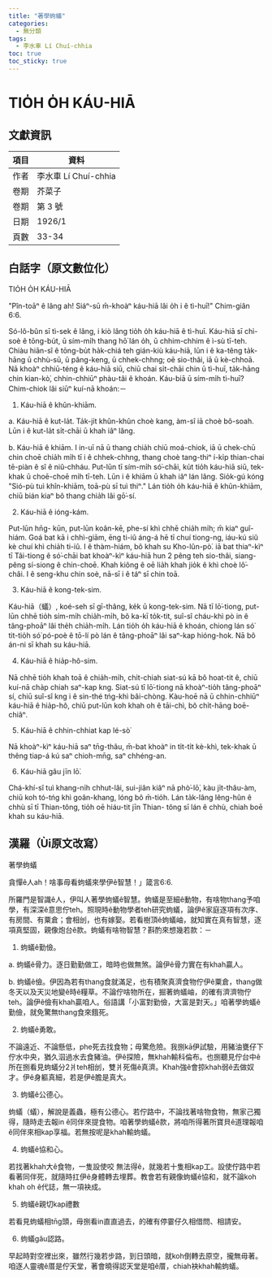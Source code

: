 ```yaml
---
title: "著學蚼蟻"
categories:
  - 無分類
tags:
  - 李水車 Lí Chuí-chhia
toc: true
toc_sticky: true
---
```


# TIO̍H O̍H KÁU-HIĀ

## 文獻資訊

| 項目 | 資料 |
|---|---|
| 作者 | 李水車 Lí Chuí-chhia |
| 卷期 | 芥菜子 |
| 卷期 | 第 3 號 |
| 日期 | 1926/1 |
| 頁數 | 33-34 |

## 白話字（原文數位化）

TIO̍H O̍H KÁU-HIĀ

"Pîn-toāⁿ ê lâng ah! Siáⁿ-sū m̄-khoàⁿ káu-hiā lâi o̍h i ê tì-huī!" Chim-giân 6:6.

Só-lô-bûn sī tì-sek ê lâng, i kiò lâng tio̍h o̍h káu-hiā ê tì-huī. Káu-hiā sī chì-soè ê tōng-bu̍t, ū sím-mi̍h thang hō͘ lán o̍h, ū chhim-chhim ê ì-sù tī-teh. Chiàu hiān-sî ê tōng-bu̍t ha̍k-chiá teh gián-kiù káu-hiā, lūn i ê ka-têng ta̍k-hāng ū chhù-sū, ū pâng-keng, ū chhek-chhng; oē sio-thâi, iā ū kè-chhoā. Nā khoàⁿ chhiū-téng ê káu-hiā siū, chiū chai si̍t-chāi chin ū tì-huī, ta̍k-hāng chin kian-kò͘, chhin-chhiūⁿ phàu-tâi ê khoán. Káu-biā ū sím-mi̍h tì-huī? Chim-chiok lâi siūⁿ kuí-nā khoán:－

1. Káu-hiā ê khûn-khiām.

a. Káu-hiā ê kut-la̍t. Ta̍k-ji̍t khûn-khûn choè kang, àm-sî iā choè bô-soah. Lūn i ê kut-la̍t si̍t-chāi ū khah iâⁿ lâng.

b. Káu-hiā ê khiām. I in-uī nā ū thang chia̍h chiū moá-chiok, iā ū chek-chū chin choē chia̍h mi̍h tī i ê chhek-chhng, thang choè tang-thiⁿ í-ki̍p thian-chai tē-piàn ê sî ê niû-chháu. Put-lūn tī sím-mi̍h só͘-chāi, ku̍t tio̍h káu-hiā siū, tek-khak ū choē-choē mi̍h tī-teh. Lūn i ê khiām ū khah iâⁿ lán lâng. Sio̍k-gú kóng "Sió-pù tuì khîn-khiām, toā-pù sī tuì thiⁿ." Lán tio̍h o̍h káu-hiā ê khûn-khiām, chiū bián kiaⁿ bô thang chia̍h lâi gō͘-sí.

2. Káu-hiā ê ióng-kám.

Put-lūn hn̄g- kūn, put-lūn koân-kē, phe-sí khì chhē chia̍h mi̍h; m̄ kiaⁿ guî-hiám. Goá bat kā i chhì-giām, ēng ti-iû áng-á hē tī chuí tiong-ng, iáu-kú siû kè chuí khì chia̍h ti-iû. I ê thàm-hiám, bô khah su Kho-lûn-pò͘. iā bat thiaⁿ-kìⁿ tī Tâi-tiong ê só͘-chāi bat khoàⁿ-kìⁿ káu-hiā hun 2 pêng teh sio-thâi, siang-pêng sí-siong ê chin-choē. Khah kiông ê oē lia̍h khah jio̍k ê khì choè lô͘-châi. I ê seng-khu chin soè, nā-sī i ê táⁿ sī chin toā.

3. Káu-hiā ê kong-tek-sim.

Káu-hiā（蟻）, koé-seh sī gī-thâng, ke̍k ū kong-tek-sim. Nā tī lō͘-tiong, put-lūn chhē tio̍h sím-mi̍h chia̍h-mi̍h, bô ka-kī to̍k-tit, suî-sî cháu-khì pò in ê tâng-phoāⁿ lâi the̍h chia̍h-mi̍h. Lán tio̍h o̍h káu-hiā ê khoán, chiong lán só͘ tit-tio̍h só͘ pó-poè ê tō-lí pò lán ê tâng-phoāⁿ lâi saⁿ-kap hióng-hok. Nā bô án-ni sī khah su káu-hiā.

4. Káu-hiā ê hia̍p-hô-sim.

Nā chhē tio̍h khah toā ê chia̍h-mi̍h, chi̍t-chiah siat-sú kā bô hoat-tit ê, chiū kuí-nā cha̍p chiah saⁿ-kap kng. Siat-sú tī lō͘-tiong nā khoàⁿ-tio̍h tâng-phoāⁿ sí, chiū suî-sî kng i ê sin-thé tńg-khì bâi-chòng. Kàu-hoē nā ū chhin-chhiūⁿ káu-hiā ê hia̍p-hô, chiū put-lūn koh khah oh ê tāi-chì, bô chi̍t-hāng boē-chiâⁿ.

5. Káu-hiā ê chhin-chhiat kap lé-sò͘

Nā khoàⁿ-kìⁿ káu-hiā saⁿ tn̄g-thâu, m̄-bat khoàⁿ in ti̍t-ti̍t kè-khì, tek-khak ū thêng tiap-á kú saⁿ chioh-mn̄g, saⁿ chhéng-an.

6. Káu-hiā gâu jīn lō͘.

Chá-khí-sî tuì khang-ni̍h chhut-lâi, sui-jiân kiâⁿ nā phò͘-lō͘, kàu ji̍t-thâu-àm, chiū koh tó-tńg khì goân-khang, lóng bô m̄-tio̍h. Lán ta̍k-lâng lêng-hûn ê chhù sī tī Thian-tông, tio̍h oē hiáu-tit jīn Thian- tông sī lán ê chhù, chiah boē khah su káu-hiā.

## 漢羅（Ùi原文改寫）

著學蚼蟻

貪憚ê人ah！啥事毋看蚼蟻來學伊ê智慧！」箴言6:6.

所羅門是智識ê人，伊叫人著學蚼蟻ê智慧。蚼蟻是至細ê動物，有啥物thang予咱學，有深深ê意思佇teh。照現時ê動物學者teh研究蚼蟻，論伊ê家庭逐項有次序、有房間、有粟倉；會相刣，也有嫁娶。若看樹頂ê蚼蟻岫，就知實在真有智慧，逐項真堅固，親像炮台ê款。蚼蟻有啥物智慧？斟酌來想幾若款：－

1. 蚼蟻ê勤儉。

a. 蚼蟻ê骨力。逐日勤勤做工，暗時也做無煞。論伊ê骨力實在有khah贏人。

b. 蚼蟻ê儉。伊因為若有thang食就滿足，也有積聚真濟食物佇伊ê粟倉，thang做冬天以及天災地變ê時ê糧草。不論佇啥物所在，掘著蚼蟻岫，的確有濟濟物佇teh。論伊ê儉有khah贏咱人。俗語講「小富對勤儉，大富是對天。」咱著學蚼蟻ê勤儉，就免驚無thang食來餓死。

2. 蚼蟻ê勇敢。

不論遠近、不論懸低，phe死去找食物；毋驚危險。我捌kā伊試驗，用豬油甕仔下佇水中央，猶久泅過水去食豬油。伊ê探險，無khah輸科倫布。也捌聽見佇台中ê所在捌看見蚼蟻分2爿teh相刣，雙爿死傷ê真濟。Khah強ê會掠khah弱ê去做奴才。伊ê身軀真細，若是伊ê膽是真大。

3. 蚼蟻ê公德心。

蚼蟻（蟻），解說是義蟲，極有公德心。若佇路中，不論找著啥物食物，無家己獨得，隨時走去報in ê同伴來提食物。咱著學蚼蟻ê款，將咱所得著所寶貝ê道理報咱ê同伴來相kap享福。若無按呢是khah輸蚼蟻。

4. 蚼蟻ê協和心。

若找著khah大ê食物，一隻設使咬 無法得ê，就幾若十隻相kap工。設使佇路中若看著同伴死，就隨時扛伊ê身體轉去埋葬。教會若有親像蚼蟻ê協和，就不論koh khah oh ê代誌，無一項袂成。

5. 蚼蟻ê親切kap禮數

若看見蚼蟻相tn̄g頭，毋捌看in直直過去，的確有停霎仔久相借問、相請安。

6. 蚼蟻gâu認路。

早起時對空裡出來，雖然行幾若步路，到日頭暗，就koh倒轉去原空，攏無毋著。咱逐人靈魂ê厝是佇天堂，著會曉得認天堂是咱ê厝，chiah袂khah輸蚼蟻。
